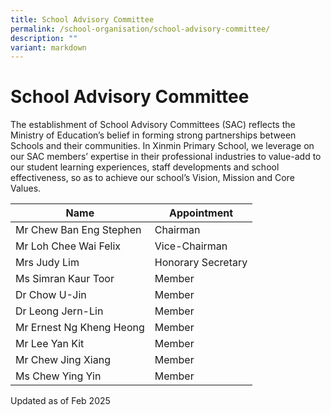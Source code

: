 ```yaml
---
title: School Advisory Committee
permalink: /school-organisation/school-advisory-committee/
description: ""
variant: markdown
---
```

# **School Advisory Committee**


The establishment of School Advisory Committees (SAC) reflects the Ministry of Education’s belief in forming strong partnerships between Schools and their communities. In Xinmin Primary School, we leverage on our SAC members’ expertise in their professional industries to value-add to our student learning experiences, staff developments and school effectiveness, so as to achieve our school’s Vision, Mission and Core Values.



| Name | Appointment |
| -------- | -------- |
| Mr Chew Ban Eng Stephen     | Chairman     |
| Mr Loh Chee Wai Felix   | Vice-Chairman     |
| Mrs Judy Lim     | Honorary Secretary     |
| Ms Simran Kaur Toor    | Member     |
| Dr Chow U-Jin     | Member     |
| Dr Leong Jern-Lin     | Member     |
| Mr Ernest Ng Kheng Heong     | Member     |
| Mr Lee Yan Kit     | Member     |
| Mr Chew Jing Xiang    | Member     |
| Ms Chew Ying Yin   | Member     |




Updated as of Feb 2025